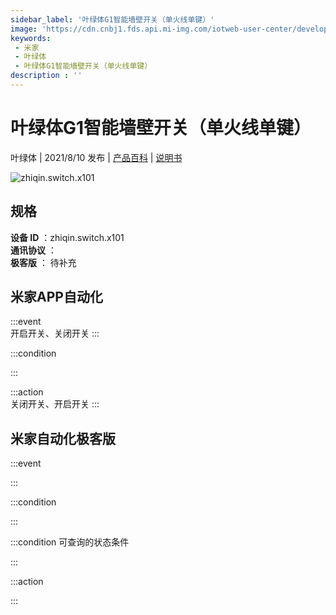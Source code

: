 ```yaml
---
sidebar_label: '叶绿体G1智能墙壁开关（单火线单键）'
image: 'https://cdn.cnbj1.fds.api.mi-img.com/iotweb-user-center/developer_1679047956176P1WQk8jt.png?GalaxyAccessKeyId=AKVGLQWBOVIRQ3XLEW&Expires=9223372036854775807&Signature=QxDoK/Y8NPR+wyuPJMxa84/c/Ds='
keywords: 
 - 米家
 - 叶绿体
 - 叶绿体G1智能墙壁开关（单火线单键）
description : ''
---
```

# 叶绿体G1智能墙壁开关（单火线单键）

叶绿体 | 2021/8/10 发布 | [产品百科](https://home.mi.com/webapp/content/baike/product/index.html?model=zhiqin.switch.x101/) | [说明书](https://home.mi.com/views/introduction.html?model=zhiqin.switch.x101&region=cn)

![zhiqin.switch.x101](https://cdn.cnbj1.fds.api.mi-img.com/iotweb-user-center/developer_1679047956176P1WQk8jt.png?GalaxyAccessKeyId=AKVGLQWBOVIRQ3XLEW&Expires=9223372036854775807&Signature=QxDoK/Y8NPR+wyuPJMxa84/c/Ds=)

## 规格  
> 
**设备 ID** ：zhiqin.switch.x101  
**通讯协议** ：  
**极客版**  ： 待补充 


## 米家APP自动化  

:::event  
开启开关、关闭开关
:::

:::condition  

:::

:::action   
关闭开关、开启开关
:::

## 米家自动化极客版  

:::event  

:::

:::condition  

:::

:::condition 可查询的状态条件  

:::

:::action  

:::

        
